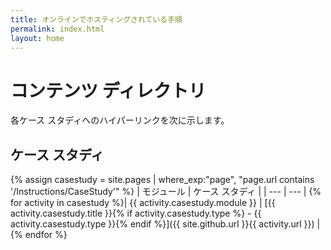 ```yaml
---
title: オンラインでホスティングされている手順
permalink: index.html
layout: home
---
```


# <a name="content-directory"></a>コンテンツ ディレクトリ

各ケース スタディへのハイパーリンクを次に示します。

## <a name="case-studies"></a>ケース スタディ

{% assign casestudy = site.pages | where_exp:"page", "page.url contains '/Instructions/CaseStudy'" %}
| モジュール | ケース スタディ |
| --- | --- | 
{% for activity in casestudy  %}| {{ activity.casestudy.module }} | [{{ activity.casestudy.title }}{% if activity.casestudy.type %} - {{ activity.casestudy.type }}{% endif %}]({{ site.github.url }}{{ activity.url }}) |
{% endfor %}
